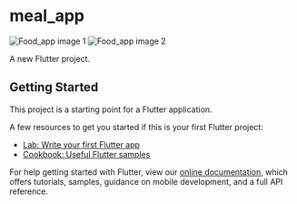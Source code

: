 # meal_app

![Food_app image 1](https://user-images.githubusercontent.com/73067444/126978415-3dbe2f5c-1898-49cb-861e-0f7fdca4057b.png)
![Food_app image 2](https://user-images.githubusercontent.com/73067444/126978432-b52aa91c-13ed-4a7c-b131-2e2d9cde4fb5.png)


A new Flutter project.

## Getting Started

This project is a starting point for a Flutter application.

A few resources to get you started if this is your first Flutter project:

- [Lab: Write your first Flutter app](https://flutter.dev/docs/get-started/codelab)
- [Cookbook: Useful Flutter samples](https://flutter.dev/docs/cookbook)

For help getting started with Flutter, view our
[online documentation](https://flutter.dev/docs), which offers tutorials,
samples, guidance on mobile development, and a full API reference.
